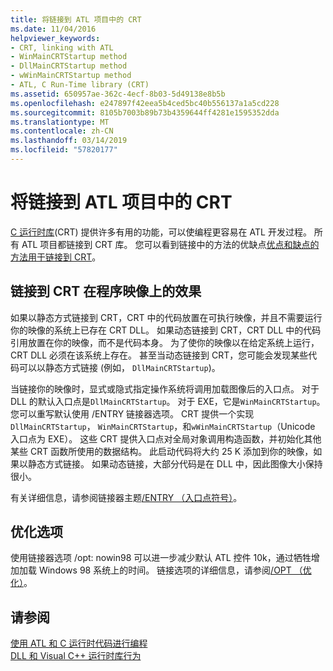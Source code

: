 ```yaml
---
title: 将链接到 ATL 项目中的 CRT
ms.date: 11/04/2016
helpviewer_keywords:
- CRT, linking with ATL
- WinMainCRTStartup method
- DllMainCRTStartup method
- wWinMainCRTStartup method
- ATL, C Run-Time library (CRT)
ms.assetid: 650957ae-362c-4ecf-8b03-5d49138e8b5b
ms.openlocfilehash: e247897f42eea5b4ced5bc40b556137a1a5cd228
ms.sourcegitcommit: 8105b7003b89b73b4359644ff4281e1595352dda
ms.translationtype: MT
ms.contentlocale: zh-CN
ms.lasthandoff: 03/14/2019
ms.locfileid: "57820177"
---
```

# <a name="linking-to-the-crt-in-your-atl-project"></a>将链接到 ATL 项目中的 CRT

[C 运行时库](../c-runtime-library/crt-library-features.md)(CRT) 提供许多有用的功能，可以使编程更容易在 ATL 开发过程。 所有 ATL 项目都链接到 CRT 库。 您可以看到链接中的方法的优缺点[优点和缺点的方法用于链接到 CRT](../atl/benefits-and-tradeoffs-of-the-method-used-to-link-to-the-crt.md)。

## <a name="effects-of-linking-to-the-crt-on-your-program-image"></a>链接到 CRT 在程序映像上的效果

如果以静态方式链接到 CRT，CRT 中的代码放置在可执行映像，并且不需要运行你的映像的系统上已存在 CRT DLL。 如果动态链接到 CRT，CRT DLL 中的代码引用放置在你的映像，而不是代码本身。 为了使你的映像以在给定系统上运行，CRT DLL 必须在该系统上存在。 甚至当动态链接到 CRT，您可能会发现某些代码可以以静态方式链接 (例如， `DllMainCRTStartup`)。

当链接你的映像时，显式或隐式指定操作系统将调用加载图像后的入口点。 对于 DLL 的默认入口点是`DllMainCRTStartup`。 对于 EXE，它是`WinMainCRTStartup`。 您可以重写默认使用 /ENTRY 链接器选项。 CRT 提供一个实现`DllMainCRTStartup`， `WinMainCRTStartup`，和`wWinMainCRTStartup`（Unicode 入口点为 EXE）。 这些 CRT 提供入口点对全局对象调用构造函数，并初始化其他某些 CRT 函数所使用的数据结构。 此启动代码将大约 25 K 添加到你的映像，如果以静态方式链接。 如果动态链接，大部分代码是在 DLL 中，因此图像大小保持很小。

有关详细信息，请参阅链接器主题[/ENTRY （入口点符号）](../build/reference/entry-entry-point-symbol.md)。

## <a name="optimization-options"></a>优化选项

使用链接器选项 /opt: nowin98 可以进一步减少默认 ATL 控件 10k，通过牺牲增加加载 Windows 98 系统上的时间。 链接选项的详细信息，请参阅[/OPT （优化）](../build/reference/opt-optimizations.md)。

## <a name="see-also"></a>请参阅

[使用 ATL 和 C 运行时代码进行编程](../atl/programming-with-atl-and-c-run-time-code.md)<br/>
[DLL 和 Visual C++ 运行时库行为](../build/run-time-library-behavior.md)

